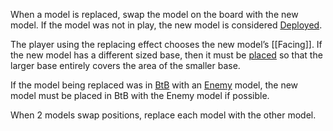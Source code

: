 When a model is replaced, swap the model on the board with the new model.
If the model was not in play, the new model is considered [Deployed](Deploy.md).

The player using the replacing effect chooses the new model’s [[Facing]].
If the new model has a different sized base, then it must be [placed](Rulebook/definitions/terms/Place.md) so that the larger base entirely covers the area of the smaller base.

If the model being replaced was in [BtB](BtB.md) with an [Enemy](Enemy-Friendly.md) model, the new model must be placed in BtB with the Enemy model if possible.

When 2 models swap positions, replace each model with the other model.